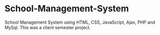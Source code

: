 # School-Management-System
School Management System using HTML, CSS, JavaScript, Ajax, PHP and MySql. This was a client semester project. 
